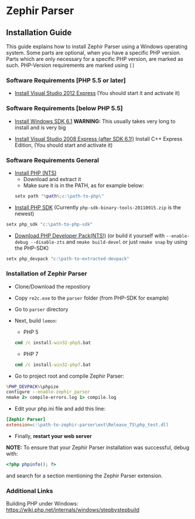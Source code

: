 # Zephir Parser

## Installation Guide

This guide explains how to install Zephir Parser using a Windows operating system.
Some parts are optional, when you have a specific PHP version.
Parts which are only necessary for a specific PHP version, are marked as such.
PHP-Version requirements are marked using `[]`

### Software Requirements [PHP 5.5 or later]

* [Install Visual Studio 2012 Express](http://www.microsoft.com/en-US/download/details.aspx?id=34673)
(You should start it and activate it)

### Software Requirements [below PHP 5.5]

* [Install Windows SDK 6.1](http://www.microsoft.com/en-us/download/details.aspx?id=24826)
**WARNING:** This usually takes very long to install and is very big

* [Install Visual Studio 2008 Express (after SDK 6.1!)](http://go.microsoft.com/fwlink/?LinkId=104679)
Install C++ Express Edition, (You should start and activate it)

### Software Requirements General

* [Install PHP (NTS)](http://windows.php.net/download/)
    * Download and extract it
    * Make sure it is in the PATH, as for example below:
    ```cmd
    setx path "%path%;c:\path-to-php\"
    ```
* [Install PHP SDK](http://windows.php.net/downloads/php-sdk/)
(Currently `php-sdk-binary-tools-20110915.zip` is the newest)

```cmd
setx php_sdk "c:\path-to-php-sdk"
```

* [Download PHP Developer Pack(NTS!)](http://windows.php.net/downloads/releases/)
(or build it yourself with `--enable-debug --disable-zts` and `nmake build-devel` or just `nmake snap` by using the PHP-SDK)

```cmd
setx php_devpack "c:\path-to-extracted-devpack"
```

### Installation of Zephir Parser

* Clone/Download the repostiory
* Copy `re2c.exe` to the `parser` folder (from PHP-SDK for example)
* Go to `parser` directory
* Next, build `lemon`:
    * PHP 5
    ```cmd
    cmd /c install-win32-php5.bat
    ```
    * PHP 7
    ```cmd
    cmd /c install-win32-php7.bat
    ```

* Go to project root and compile Zephir Parser:

```cmd
%PHP_DEVPACK%\phpize
configure --enable-zephir_parser
nmake 2> compile-errors.log 1> compile.log
```

* Edit your php.ini file and add this line:

```ini
[Zephir Parser]
extension=c:\path-to-zephir-parser\ext\Release_TS\php_test.dll
```

* Finally, **restart your web server**


**NOTE:** To ensure that your Zephir Parser installation was successful, debug with:

```php
<?php phpinfo(); ?>
```

and search for a section mentioning the Zephir Parser extension.

### Additional Links

Building PHP under Windows: https://wiki.php.net/internals/windows/stepbystepbuild
